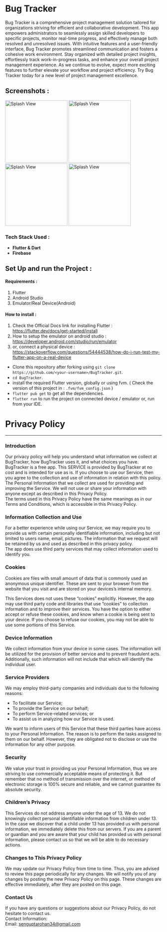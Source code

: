 # Bug Tracker

Bug Tracker is a comprehensive project management solution tailored for organizations striving for efficient and collaborative development. This app empowers administrators to seamlessly assign skilled developers to specific projects, monitor real-time progress, and effectively manage both resolved and unresolved issues. With intuitive features and a user-friendly interface, Bug Tracker promotes streamlined communication and fosters a cohesive work environment. Stay organized with detailed project insights, effortlessly track work-in-progress tasks, and enhance your overall project management experience. As we continue to evolve, expect more exciting features to further elevate your workflow and project efficiency. Try Bug Tracker today for a new level of project management excellence.

## Screenshots :

<p>
 <img src="https://github.com/RohanSengupta326/BugTracker/assets/64458868/f1783315-c517-4111-82a4-8496d11ac563" alt="Splash View" width="200">
 <img src="https://github.com/RohanSengupta326/BugTracker/assets/64458868/a809be81-8864-410c-98d7-568a6dcfc5a5" alt="Splash View" width="200">
 <img src="https://github.com/RohanSengupta326/BugTracker/assets/64458868/7179feb5-125c-423d-8c91-69890258c2d7" alt="Splash View" width="200">
 <img src="https://github.com/RohanSengupta326/BugTracker/assets/64458868/e89f3ba6-b87c-4f6e-a601-bb501db2209f" alt="Splash View" width="200">
</p>


### Tech Stack Used : 

- **Flutter & Dart**
- **Firebase**


## Set Up and run the Project :

#### Requirements : 
 1. Flutter
 2. Android Studio 
 3. Emulator/Real Device(Android)


#### How to install : 

1. Check the Official Docs link for installing Flutter : https://flutter.dev/docs/get-started/install 
2. How to setup the emulator on android studio : https://developer.android.com/studio/run/emulator 
3. or, connect a physical device : https://stackoverflow.com/questions/54444538/how-do-i-run-test-my-flutter-app-on-a-real-device

- Clone this repository after forking using `git clone https://github.com/<your-username>/BugTracker.git`.
- `cd BugTracker`.
- install the required Flutter version, globally or using fvm. ( Check the version of this project in : `.fvm/fvm_config.json` )
- `flutter pub get` to get all the dependencies.
- `flutter run` to run the project on connected device / emulator or, run from your IDE.




# Privacy Policy  
----------------

### Introduction  
Our privacy policy will help you understand what information we collect at BugTracker, how BugTracker uses it, and what choices you have.
BugTracker is a free app. This SERVICE is provided by BugTracker at no cost and is intended for use as is.
If you choose to use our Service, then you agree to the collection and use of information in  relation with this policy. The Personal Information that we collect are used for providing and improving the Service. We will not use or share your information with anyone except as described in this Privacy Policy.  
The terms used in this Privacy Policy have the same meanings as in our Terms and Conditions, which is accessible in this Privacy Policy.

### Information Collection and Use  
For a better experience while using our Service, we may require you to provide us with certain personally identifiable information, including but not limited to users name, email, pictures. The information that we request will be retained by us and used as described in this privacy policy.  
The app does use third party services that may collect information used to identify you. 

### Cookies  
Cookies are files with small amount of data that is commonly used an anonymous unique identifier. These are sent to your browser from the website that you visit and are stored on your devices’s internal memory.  

This Services does not uses these “cookies” explicitly. However, the app may use third party code and libraries that use “cookies” to collection information and to improve their services. You have the option  to either accept or refuse these cookies, and know when a cookie is being sent to your device. If you choose to refuse our cookies, you may not be able to use some portions of this Service.  

### Device Information  
We collect information from your device in some cases. The information will be utilized for the provision of better service and to prevent fraudulent acts. Additionally, such information will not include that which will identify the individual user.  

### Service Providers  
We may employ third-party companies and individuals due to the following reasons:  
* To facilitate our Service;
* To provide the Service on our behalf;
* To perform Service-related services; or
* To assist us in analyzing how our Service is used.  

We want to inform users of this Service that these third parties have access to your Personal Information. The reason is to perform the tasks assigned to them on our behalf. However, they are obligated not to disclose or use the information for any other purpose.  

### Security  
We value your trust in providing us your Personal Information, thus we are striving to use commercially acceptable means of protecting it. But remember that no method of transmission over  the internet, or method of electronic storage is 100% secure and reliable, and we cannot guarantee its absolute security.  

### Children’s Privacy  
This Services do not address anyone under the age of 13. We do not knowingly collect personal identifiable information from children under 13. In the case we discover that a child under 13 has provided us with personal information, we immediately delete this from our servers. If you  are  a  parent  or  guardian and you are aware that your child has provided us with personal information, please contact us so that we will be able to do necessary actions.  

### Changes to This Privacy Policy  
We may update our Privacy Policy from time to time. Thus, you are advised to review this page periodically for any changes. We will notify you of any changes by posting the new Privacy Policy on this page. These changes are effective immediately, after they are posted on this page.  

### Contact Us  
If you have any questions or suggestions about our Privacy Policy, do not hesitate to contact us.  
Contact Information:  
Email: senguptarohan34@gmail.com
